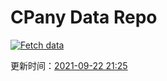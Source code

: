 # CPany Data Repo

[![Fetch data](https://github.com/yjl9903/CPany/actions/workflows/fetch.yml/badge.svg)](https://github.com/yjl9903/CPany/actions/workflows/fetch.yml)

<!-- START_SECTION: update_time -->
更新时间：[2021-09-22 21:25](https://www.timeanddate.com/worldclock/fixedtime.html?msg=Fetch+data&iso=20210922T212530&p1=237)
<!-- END_SECTION: update_time -->
